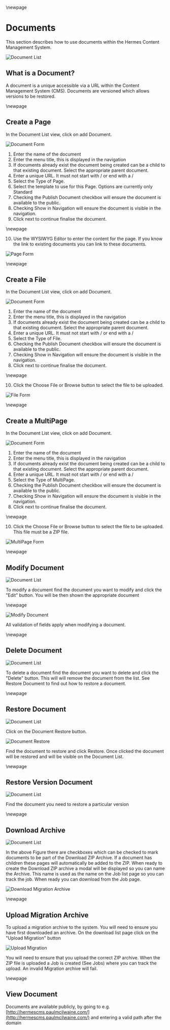 \newpage

# Documents

This section describes how to use documents within the Hermes Content Management System.

![Document List](assets/document-list.png "Document List")

## What is a Document?

A document is a unique accessible via a URL within the Content Management System (CMS). Documents are versioned which allows versions to be restored.

\newpage

## Create a Page

In the Document List view, click on add Document.

![Document Form](assets/document-form.png "Document Form")

1. Enter the name of the document
1. Enter the menu title, this is displayed in the navigation
1. If documents already exist the document being created can be a child to that existing document. Select the appropriate parent document.
1. Enter a unique URL. It must not start with / or end with a /
1. Select the Type of Page.
1. Select the template to use for this Page. Options are currently only Standard
1. Checking the Publish Document checkbox will ensure the document is available to the public.
1. Checking Show in Navigation will ensure the document is visible in the navigation.
1. Click next to continue finalise the document.

\newpage

10. Use the WYSIWYG Editor to enter the content for the page. If you know the link to existing documents you can link to these documents.

![Page Form](assets/page-form.png "Page Form")

\newpage

## Create a File 

In the Document List view, click on add Document.

![Document Form](assets/document-form.png "Document Form")

1. Enter the name of the document
1. Enter the menu title, this is displayed in the navigation
1. If documents already exist the document being created can be a child to that existing document. Select the appropriate parent document.
1. Enter a unique URL. It must not start with / or end with a /
1. Select the Type of File.
1. Checking the Publish Document checkbox will ensure the document is available to the public.
1. Checking Show in Navigation will ensure the document is visible in the navigation.
1. Click next to continue finalise the document.

\newpage

10. Click the Choose File or Browse button to select the file to be uploaded.

![File Form](assets/file-form.png "File Form")

\newpage

## Create a MultiPage

In the Document List view, click on add Document.

![Document Form](assets/document-form.png "Document Form")

1. Enter the name of the document
1. Enter the menu title, this is displayed in the navigation
1. If documents already exist the document being created can be a child to that existing document. Select the appropriate parent document.
1. Enter a unique URL. It must not start with / or end with a /
1. Select the Type of MultiPage.
1. Checking the Publish Document checkbox will ensure the document is available to the public.
1. Checking Show in Navigation will ensure the document is visible in the navigation.
1. Click next to continue finalise the document.

\newpage

10. Click the Choose File or Browse button to select the file to be uploaded. This file must be a ZIP file.

![MultiPage Form](assets/multipage-form.png "MultiPage Form")

\newpage

## Modify Document

![Document List](assets/document-list.png "Document List")

To modify a document find the document you want to modify and click the "Edit" button. You will be then shown the appropriate document

\newpage

![Modify Document](assets/page-edit.png "Modify Document")

All validation of fields apply when modifying a document.

\newpage

## Delete Document

![Document List](assets/document-list.png "Document List")

To delete a document find the document you want to delete and click the "Delete" button. This will will remove the document from the list. See Restore Document to find out how to restore a document.

\newpage

## Restore Document

![Document List](assets/document-list.png "Document List")

Click on the Document Restore button.

![Document Restore](assets/document-restore.png "Document Restore")

Find the document to restore and click Restore. Once clicked the document will be restored and will be visible on the Document List.

\newpage

## Restore Version Document

![Document List](assets/document-list.png "Document List")

Find the document you need to restore a particular version 

\newpage

## Download Archive

![Document List](assets/document-list.png "Document List")

In the above Figure there are checkboxes which can be checked to mark documents to be part of the Download ZIP Archive. If a document has children these pages will automatically be added to the ZIP. When ready to create the Download ZIP archive a modal will be displayed so you can name the Archive. This name is used as the name on the Job list page so you can track the job. When ready you can download from the Job page.

![Download Migration Archive](assets/migration-download.png "Download Migration Archive")

\newpage

## Upload Migration Archive

To upload a migration archive to the system. You will need to ensure you have first downloaded an archive. On the download list page click on the "Upload Migration" button

![Upload Migration](assets/migration-upload.png "Upload Migration")

You will need to ensure that you upload the correct ZIP archive. When the ZIP file is uploaded a Job is created (See Jobs) where you can track the upload. An invalid Migration archive will fail.

\newpage

## View Document

Documents are available publicly, by going to e.g. [http://hermescms.paulmcilwaine.com/](http://hermescms.paulmcilwaine.com/) and entering a valid path after the domain
